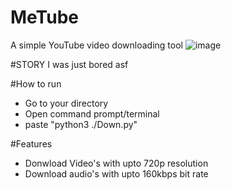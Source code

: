 # MeTube
A simple YouTube video downloading tool
![image](https://user-images.githubusercontent.com/78467470/162395604-664d2660-bcfa-4a93-95f1-847882d158f9.png)


#STORY
I was just bored asf

#How to run
* Go to your directory 
* Open command prompt/terminal
* paste "python3 ./Down.py"

#Features
* Donwload Video's with upto 720p resolution
* Download audio's with upto 160kbps bit rate 
